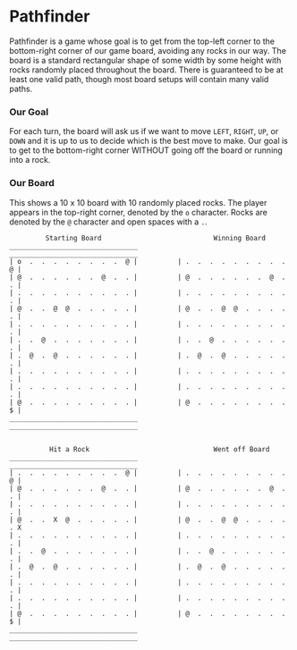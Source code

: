 # Pathfinder

Pathfinder is a game whose goal is to get from the top-left corner to the bottom-right corner of our game board, avoiding any rocks in our way. The board is a standard rectangular shape of some width by some height with rocks randomly placed throughout the board. There is guaranteed to be at least one valid path, though most board setups will contain many valid paths.

### Our Goal

For each turn, the board will ask us if we want to move `LEFT`, `RIGHT`, `UP`, or `DOWN` and it is up to us to decide which is the best move to make. Our goal is to get to the bottom-right corner WITHOUT going off the board or running into a rock.

### Our Board

This shows a 10 x 10 board with 10 randomly placed rocks. The player appears in the top-right corner, denoted by the `o` character. Rocks are denoted by the `@` character and open spaces with a `.`.

```
         Starting Board                            Winning Board
________________________________          ________________________________
| o  .  .  .  .  .  .  .  .  @ |          | .  .  .  .  .  .  .  .  .  @ |
| @  .  .  .  .  .  .  @  .  . |          | @  .  .  .  .  .  .  @  .  . |
| .  .  .  .  .  .  .  .  .  . |          | .  .  .  .  .  .  .  .  .  . |
| @  .  .  @  @  .  .  .  .  . |          | @  .  .  @  @  .  .  .  .  . |
| .  .  .  .  .  .  .  .  .  . |          | .  .  .  .  .  .  .  .  .  . |
| .  .  @  .  .  .  .  .  .  . |          | .  .  @  .  .  .  .  .  .  . |
| .  @  .  @  .  .  .  .  .  . |          | .  @  .  @  .  .  .  .  .  . |
| .  .  .  .  .  .  .  .  .  . |          | .  .  .  .  .  .  .  .  .  . |
| .  .  .  .  .  .  .  .  .  . |          | .  .  .  .  .  .  .  .  .  . |
| @  .  .  .  .  .  .  .  .  . |          | @  .  .  .  .  .  .  .  .  $ |
________________________________          ________________________________
                                                                         
                                                                             
          Hit a Rock                               Went off Board
________________________________          ________________________________
| .  .  .  .  .  .  .  .  .  @ |          | .  .  .  .  .  .  .  .  .  @ |
| @  .  .  .  .  .  .  @  .  . |          | @  .  .  .  .  .  .  @  .  . |
| .  .  .  .  .  .  .  .  .  . |          | .  .  .  .  .  .  .  .  .  . |
| @  .  .  X  @  .  .  .  .  . |          | @  .  .  @  @  .  .  .  .  . X
| .  .  .  .  .  .  .  .  .  . |          | .  .  .  .  .  .  .  .  .  . |
| .  .  @  .  .  .  .  .  .  . |          | .  .  @  .  .  .  .  .  .  . |
| .  @  .  @  .  .  .  .  .  . |          | .  @  .  @  .  .  .  .  .  . |
| .  .  .  .  .  .  .  .  .  . |          | .  .  .  .  .  .  .  .  .  . |
| .  .  .  .  .  .  .  .  .  . |          | .  .  .  .  .  .  .  .  .  . |
| @  .  .  .  .  .  .  .  .  . |          | @  .  .  .  .  .  .  .  .  $ |
________________________________          ________________________________

```
